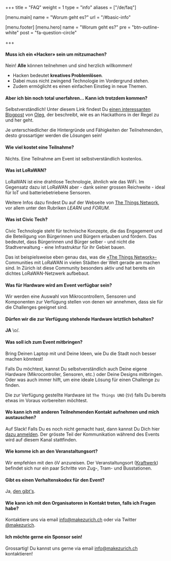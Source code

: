 +++
title = "FAQ"
weight = 1
type = "info"
aliases = ["/de/faq"]

[menu.main]
  name = "Worum geht es?"
  url = "/#basic-info"

[menu.footer]
[menu.hero]
  name = "Worum geht es?"
  pre = "btn-outline-white"
  post = "fa-question-circle"

+++

#### Muss ich ein «Hacker» sein um mitzumachen?

Nein! **Alle** können teilnehmen und sind herzlich willkommen!

* Hacken bedeutet **kreatives Problemlösen**.
* Dabei muss nicht zwingend Technologie im Vordergrund stehen.
* Zudem ermöglicht es einen einfachen Einstieg in neue Themen.

#### Aber ich bin noch total unerfahren... Kann ich trotzdem kommen?

Selbstverständlich! Unter diesem Link findest Du [einen interessanten Blogpost](https://forum.schoolofdata.ch/t/make-the-most-of-hackathon-season/)
von [Oleg](https://datalets.ch/), der beschreibt, wie es an Hackathons in der Regel zu und her geht.

Je unterschiedlicher die Hintergründe und Fähigkeiten der Teilnehmenden, desto grossartiger werden die Lösungen sein!

#### Wie viel kostet eine Teilnahme?

Nichts. Eine Teilnahme am Event ist selbstverständlich kostenlos.

#### Was ist LoRaWAN?

LoRaWAN ist eine drahtlose Technologie, ähnlich wie das WiFi. Im Gegensatz dazu ist LoRaWAN aber - dank seiner grossen Reichweite - ideal für IoT und batteriebetriebene Sensoren.

Weitere Infos dazu findest Du auf der Webseite von [The Things Network](https://thethingsnetwork.org), vor allem unter den Rubriken *LEARN* und *FORUM*.

#### Was ist Civic Tech?

Civic Technologie steht für technische Konzepte, die das Engagement und die Beteiligung von Bürgerinnen und Bürgern erlauben und fördern. Das bedeutet, dass Bürgerinnen und Bürger selber - und nicht die Stadtverwaltung - eine Infrastruktur für ihr Gebiet bauen. 

Das ist beispielsweise eben genau das, was die [«The Things Network»-](https://thethingsnetwork.org) Communities mit LoRaWAN in vielen Städten der Welt gerade am machen sind. In Zürich ist diese Community besonders aktiv und hat bereits ein  dichtes LoRaWAN-Netzwerk aufbebaut.

#### Was für Hardware wird am Event verfügbar sein?

Wir werden eine Auswahl von Mikrocontrollern, Sensoren und Komponenten zur Verfügung stellen von denen wir annehmen, dass sie für die Challenges geeignet sind.

#### Dürfen wir die zur Verfügung stehende Hardware letztlich behalten?

**JA** \o/.

#### Was soll ich zum Event mitbringen?

Bring Deinen Laptop mit und Deine Ideen, wie Du die Stadt noch besser machen könntest! 

Falls Du möchtest, kannst Du selbstverständlich auch Deine eigene Hardware (Mikrocontroller, Sensoren, etc.) oder Deine Designs mitbringen. Oder was auch immer hilft, um eine ideale Lösung für einen Challenge zu finden.

Die zur Verfügung gestellte Hardware ist `The Things UNO` (`5V`) falls Du bereits etwas im Voraus vorbereiten möchtest.

#### Wo kann ich mit anderen Teilnehmenden Kontakt aufnehmen und mich austauschen?

Auf Slack! Falls Du es noch nicht gemacht hast, dann kannst Du Dich hier [dazu anmelden](https://ttn-ch.herokuapp.com).
Der grösste Teil der Kommunikation während des Events wird auf diesem Kanal stattfinden.

#### Wie komme ich an den Veranstaltungsort?

Wir empfehlen mit den öV anzureisen. Der Veranstaltungsort ([Kraftwerk](http://www.kraftwerk.host/)) befindet sich nur ein paar Schritte von Zug-, Tram- und Busstationen.

#### Gibt es einen Verhaltenskodex für den Event?

Ja, [den gibt's](/de/guidelines).

#### Wie kann ich mit den Organisatoren in Kontakt treten, falls ich Fragen habe?

Kontaktiere uns via email [info@makezurich.ch](mailto:info@makezurich.ch) oder via Twitter [@makezurich](https://twitter.com/makezurich).

#### Ich möchte gerne ein Sponsor sein!

Grossartig! Du kannst uns gerne via email [info@makezurich.ch](mailto:info@makezurich.ch) kontaktieren!
